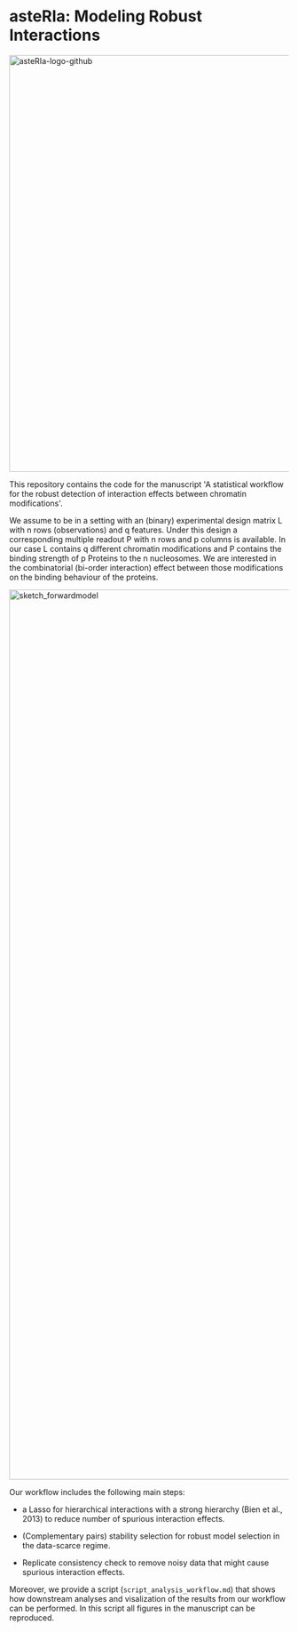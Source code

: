 # asteRIa: Modeling Robust Interactions


<img width="750" alt="asteRIa-logo-github" src="https://github.com/marastadler/RobustInteractions/assets/61226497/4f066a08-8e1b-4010-9338-7edaff6d46cf">


This repository contains the code for the manuscript 'A statistical workflow for the robust detection of interaction effects between
chromatin modifications'.

We assume to be in a setting with an (binary) experimental design matrix L with n rows (observations) and q features. 
Under this design a corresponding multiple readout P with n rows and p columns is available.
In our case L contains q different chromatin modifications and P contains the binding strength of p Proteins to the n nucleosomes.
We are interested in the combinatorial (bi-order interaction) effect between those modifications on the binding behaviour of the proteins.




<img width="1602" alt="sketch_forwardmodel" src="https://user-images.githubusercontent.com/61226497/194323015-9c3c64cd-18a7-4c2e-80be-301b72998abe.png">




Our workflow includes the following main steps:

- a Lasso for hierarchical interactions with a strong hierarchy (Bien et al., 2013) to reduce number of spurious interaction effects.

- (Complementary pairs) stability selection for robust model selection in the data-scarce regime.

- Replicate consistency check to remove noisy data that might cause spurious interaction effects.


Moreover, we provide a script (`script_analysis_workflow.md`) that shows how downstream analyses and visalization of the results from our workflow can be performed. In this script all figures in the manuscript can be reproduced.


